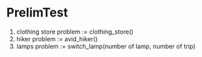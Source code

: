# PrelimTest
1. clothing store problem := clothing_store()
2. hiker problem := avid_hiker()
3. lamps problem := switch_lamp(number of lamp, number of trip)
